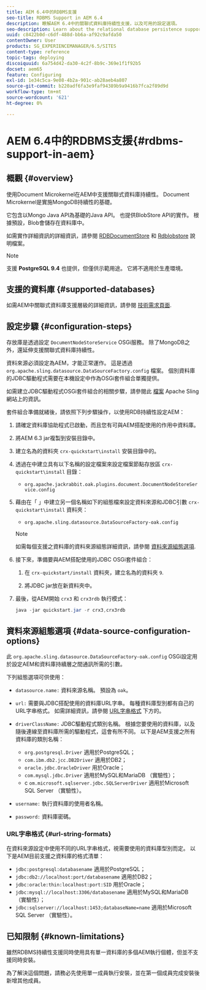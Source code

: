 ```yaml
---
title: AEM 6.4中的RDBMS支援
seo-title: RDBMS Support in AEM 6.4
description: 瞭解AEM 6.4中的關聯式資料庫持續性支援，以及可用的設定選項。
seo-description: Learn about the relational database persistence support in AEM 6.4 and the available configuration options.
uuid: c8422b0d-c6df-488d-bb6a-af92c9afda50
contentOwner: User
products: SG_EXPERIENCEMANAGER/6.5/SITES
content-type: reference
topic-tags: deploying
discoiquuid: 6a754d42-da30-4c2f-8b9c-369e1f1f92b5
docset: aem65
feature: Configuring
exl-id: 1e34c5ca-9e08-4b2a-901c-ab28aeb4a807
source-git-commit: b220adf6fa3e9faf94389b9a9416b7fca2f89d9d
workflow-type: tm+mt
source-wordcount: '621'
ht-degree: 0%

---
```


# AEM 6.4中的RDBMS支援{#rdbms-support-in-aem}

## 概觀 {#overview}

使用Document Microkernel在AEM中支援關聯式資料庫持續性。 Document Microkernel是實施MongoDB持續性的基礎。

它包含以Mongo Java API為基礎的Java API。 也提供BlobStore API的實作。 根據預設，Blob會儲存在資料庫中。

如需實作詳細資訊的詳細資訊，請參閱 [RDBDocumentStore](https://jackrabbit.apache.org/oak/docs/apidocs/org/apache/jackrabbit/oak/plugins/document/rdb/RDBDocumentStore.html) 和 [Rdblobstore](https://jackrabbit.apache.org/oak/docs/apidocs/org/apache/jackrabbit/oak/plugins/document/rdb/RDBBlobStore.html) 說明檔案。

>[!NOTE]
>
>支援 **PostgreSQL 9.4** 也提供，但僅供示範用途。 它將不適用於生產環境。

## 支援的資料庫 {#supported-databases}

如需AEM中關聯式資料庫支援層級的詳細資訊，請參閱 [技術需求頁面](/help/sites-deploying/technical-requirements.md).

## 設定步驟 {#configuration-steps}

存放庫是透過設定 `DocumentNodeStoreService` OSGi服務。 除了MongoDB之外，還延伸支援關聯式資料庫持續性。

資料來源必須設定為AEM，才能正常運作。 這是透過 `org.apache.sling.datasource.DataSourceFactory.config` 檔案。 個別資料庫的JDBC驅動程式需要在本機設定中作為OSGi套件組合單獨提供。

如需建立JDBC驅動程式OSGi套件組合的相關步驟，請參閱此 [檔案](https://sling.apache.org/documentation/bundles/datasource-providers.html#convert-driver-jars-to-bundle) Apache Sling網站上的資訊。

套件組合準備就緒後，請依照下列步驟操作，以使用RDB持續性設定AEM：

1. 請確定資料庫協助程式已啟動，而且您有可與AEM搭配使用的作用中資料庫。
1. 將AEM 6.3 jar複製到安裝目錄中。
1. 建立名為的資料夾 `crx-quickstart\install` 安裝目錄中的。
1. 透過在中建立具有以下名稱的設定檔案來設定檔案節點存放區 `crx-quickstart\install` 目錄：

   * `org.apache.jackrabbit.oak.plugins.document.DocumentNodeStoreService.config`

1. 藉由在「 」中建立另一個名稱如下的組態檔來設定資料來源和JDBC引數 `crx-quickstart\install` 資料夾：

   * `org.apache.sling.datasource.DataSourceFactory-oak.config`
   >[!NOTE]
   >
   >如需每個支援之資料庫的資料來源組態詳細資訊，請參閱 [資料來源組態選項](/help/sites-deploying/rdbms-support-in-aem.md#data-source-configuration-options).

1. 接下來，準備要與AEM搭配使用的JDBC OSGi套件組合：

   1. 在 `crx-quickstart/install` 資料夾，建立名為的資料夾 `9`.

   1. 將JDBC jar放在新資料夾中。

1. 最後，從AEM開始 `crx3` 和 `crx3rdb` 執行模式：

   ```java
   java -jar quickstart.jar -r crx3,crx3rdb
   ```

## 資料來源組態選項 {#data-source-configuration-options}

此 `org.apache.sling.datasource.DataSourceFactory-oak.config` OSGi設定用於設定AEM和資料庫持續層之間通訊所需的引數。

下列組態選項可供使用：

* `datasource.name:` 資料來源名稱。 預設為 `oak`。

* `url:` 需要與JDBC搭配使用的資料庫URL字串。 每種資料庫型別都有自己的URL字串格式。 如需詳細資訊，請參閱 [URL字串格式](/help/sites-deploying/rdbms-support-in-aem.md#url-string-formats) 下方的。

* `driverClassName:` JDBC驅動程式類別名稱。 根據您要使用的資料庫，以及隨後連線至資料庫所需的驅動程式，這會有所不同。 以下是AEM支援之所有資料庫的類別名稱：

   * `org.postgresql.Driver` 適用於PostgreSQL；
   * `com.ibm.db2.jcc.DB2Driver` 適用於DB2；
   * `oracle.jdbc.OracleDriver` 用於Oracle；
   * `com.mysql.jdbc.Driver` 適用於MySQL和MariaDB （實驗性）；
   * c `om.microsoft.sqlserver.jdbc.SQLServerDriver` 適用於Microsoft SQL Server （實驗性）。

* `username:` 執行資料庫的使用者名稱。

* `password:` 資料庫密碼。

### URL字串格式 {#url-string-formats}

在資料來源設定中使用不同的URL字串格式，視需要使用的資料庫型別而定。 以下是AEM目前支援之資料庫的格式清單：

* `jdbc:postgresql:databasename` 適用於PostgreSQL；
* `jdbc:db2://localhost:port/databasename` 適用於DB2；
* `jdbc:oracle:thin:localhost:port:SID` 用於Oracle；
* `jdbc:mysql://localhost:3306/databasename` 適用於MySQL和MariaDB （實驗性）；
* `jdbc:sqlserver://localhost:1453;databaseName=name` 適用於Microsoft SQL Server （實驗性）。

## 已知限制 {#known-limitations}

雖然RDBMS持續性支援同時使用具有單一資料庫的多個AEM執行個體，但並不支援同時安裝。

為了解決這個問題，請務必先使用單一成員執行安裝，並在第一個成員完成安裝後新增其他成員。
